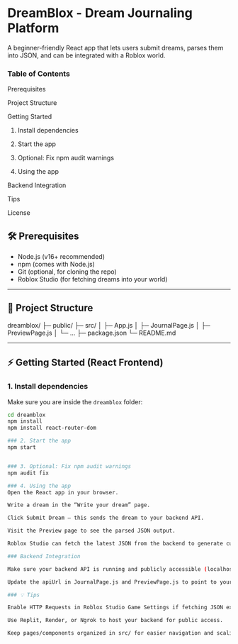 # DreamBlox - Dream Journaling Platform

A beginner-friendly React app that lets users submit dreams, parses them into JSON, and can be integrated with a Roblox world.

### Table of Contents

Prerequisites

Project Structure

Getting Started

1. Install dependencies

2. Start the app

3. Optional: Fix npm audit warnings

4. Using the app

Backend Integration

Tips

License

## 🛠️ Prerequisites

- Node.js (v16+ recommended)
- npm (comes with Node.js)
- Git (optional, for cloning the repo)
- Roblox Studio (for fetching dreams into your world)

---

## 📂 Project Structure
dreamblox/
├─ public/
├─ src/
│ ├─ App.js
│ ├─ JournalPage.js
│ ├─ PreviewPage.js
│ └─ ...
├─ package.json
└─ README.md


---

## ⚡ Getting Started (React Frontend)

### 1. Install dependencies
Make sure you are inside the `dreamblox` folder:

```bash
cd dreamblox
npm install
npm install react-router-dom

### 2. Start the app
npm start


### 3. Optional: Fix npm audit warnings
npm audit fix

### 4. Using the app
Open the React app in your browser.

Write a dream in the “Write your dream” page.

Click Submit Dream — this sends the dream to your backend API.

Visit the Preview page to see the parsed JSON output.

Roblox Studio can fetch the latest JSON from the backend to generate cubes.

### Backend Integration

Make sure your backend API is running and publicly accessible (localhost is fine for testing).

Update the apiUrl in JournalPage.js and PreviewPage.js to point to your backend.

### 💡 Tips

Enable HTTP Requests in Roblox Studio Game Settings if fetching JSON externally.

Use Replit, Render, or Ngrok to host your backend for public access.

Keep pages/components organized in src/ for easier navigation and scaling.
